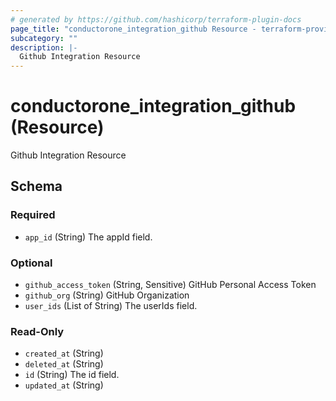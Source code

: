 ```yaml
---
# generated by https://github.com/hashicorp/terraform-plugin-docs
page_title: "conductorone_integration_github Resource - terraform-provider-conductorone"
subcategory: ""
description: |-
  Github Integration Resource
---
```


# conductorone_integration_github (Resource)

Github Integration Resource



<!-- schema generated by tfplugindocs -->
## Schema

### Required

- `app_id` (String) The appId field.

### Optional

- `github_access_token` (String, Sensitive) GitHub Personal Access Token
- `github_org` (String) GitHub Organization
- `user_ids` (List of String) The userIds field.

### Read-Only

- `created_at` (String)
- `deleted_at` (String)
- `id` (String) The id field.
- `updated_at` (String)
